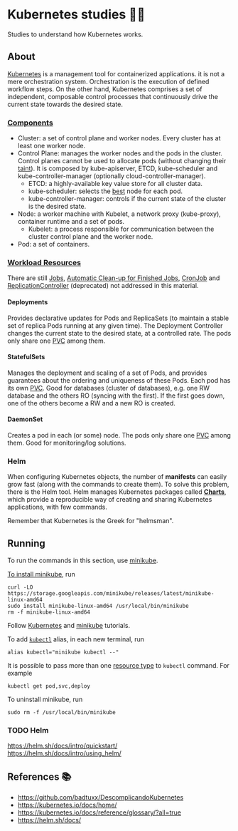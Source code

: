 # Kubernetes studies :ship::pencil:

Studies to understand how Kubernetes works.

## About

[Kubernetes](https://kubernetes.io/docs/concepts/overview/) is a management tool for containerized applications. it is not a mere orchestration system. Orchestration is the execution of defined workflow steps. On the other hand, Kubernetes comprises a set of independent, composable control processes that continuously drive the current state towards the desired state.

### [Components](https://kubernetes.io/docs/concepts/overview/components/)

- Cluster: a set of control plane and worker nodes. Every cluster has at least one worker node.
- Control Plane: manages the worker nodes and the pods in the cluster. Control planes cannot be used to allocate pods (without changing their [taint](https://kubernetes.io/docs/concepts/scheduling-eviction/taint-and-toleration/)). It is composed by kube-apiserver, ETCD, kube-scheduler and kube-controller-manager (optionally cloud-controller-manager).
    - ETCD: a highly-available key value store for all cluster data.
    - kube-scheduler: selects the [best](https://kubernetes.io/docs/concepts/overview/components/#kube-scheduler) node for each pod.
    - kube-controller-manager: controls if the current state of the cluster is the desired state.
- Node: a worker machine with Kubelet, a network proxy (kube-proxy), container runtime and a set of pods.
    - Kubelet: a process responsible for communication between the cluster control plane and the worker node.
- Pod: a set of containers.


### [Workload Resources](https://kubernetes.io/docs/concepts/workloads/controllers/)

There are still [Jobs](https://kubernetes.io/docs/concepts/workloads/controllers/job/), [Automatic Clean-up for Finished Jobs](https://kubernetes.io/docs/concepts/workloads/controllers/ttlafterfinished/), [CronJob](https://kubernetes.io/docs/concepts/workloads/controllers/cron-jobs/) and [ReplicationController](https://kubernetes.io/docs/concepts/workloads/controllers/replicationcontroller/) (deprecated) not addressed in this material.

#### Deployments

Provides declarative updates for Pods and ReplicaSets (to maintain a stable set of replica Pods running at any given time). The Deployment Controller changes the current state to the desired state, at a controlled rate. The pods only share one [PVC](https://kubernetes.io/docs/reference/glossary/?all=true#term-persistent-volume-claim) among them.

#### StatefulSets

Manages the deployment and scaling of a set of Pods, and provides guarantees about the ordering and uniqueness of these Pods. Each pod has its own [PVC](https://kubernetes.io/docs/reference/glossary/?all=true#term-persistent-volume-claim). Good for databases (cluster of databases), e.g. one RW database and the others RO (syncing with the first). If the first goes down, one of the others become a RW and a new RO is created.

#### DaemonSet

Creates a pod in each (or some) node. The pods only share one [PVC](https://kubernetes.io/docs/reference/glossary/?all=true#term-persistent-volume-claim) among them.
Good for monitoring/log solutions.

### Helm

When configuring Kubernetes objects, the number of **manifests** can easily grow fast (along with the commands to create them). To solve this problem, there is the Helm tool. Helm manages Kubernetes packages called **[Charts](https://helm.sh/docs/topics/charts/)**, which provide a reproducible way of creating and sharing Kubernetes applications, with few commands.

Remember that Kubernetes is the Greek for "helmsman".

## Running

To run the commands in this section, use [minikube](https://minikube.sigs.k8s.io/docs/).

[To install minikube](https://minikube.sigs.k8s.io/docs/start/), run
```
curl -LO https://storage.googleapis.com/minikube/releases/latest/minikube-linux-amd64
sudo install minikube-linux-amd64 /usr/local/bin/minikube
rm -f minikube-linux-amd64
```

Follow [Kubernetes](https://kubernetes.io/docs/tutorials/hello-minikube/) and [minikube](https://minikube.sigs.k8s.io/docs/start/) tutorials.

To add [`kubectl`](https://kubernetes.io/docs/reference/kubectl/) alias, in each new terminal, run
```
alias kubectl="minikube kubectl --"
```

It is possible to pass more than one [resource type](https://kubernetes.io/docs/reference/kubectl/#resource-types) to `kubectl` command. For example
```
kubectl get pod,svc,deploy
```

To uninstall minikube, run
```
sudo rm -f /usr/local/bin/minikube
```

### TODO Helm

https://helm.sh/docs/intro/quickstart/
https://helm.sh/docs/intro/using_helm/

## References :books:

- https://github.com/badtuxx/DescomplicandoKubernetes
- https://kubernetes.io/docs/home/
- https://kubernetes.io/docs/reference/glossary/?all=true
- https://helm.sh/docs/
